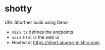 # shotty

URL Shortner build using Deno
- `main.ts` defines the endpoints
- `main.html` is the web ui
- Hosted at https://short.apurva-mishra.com
